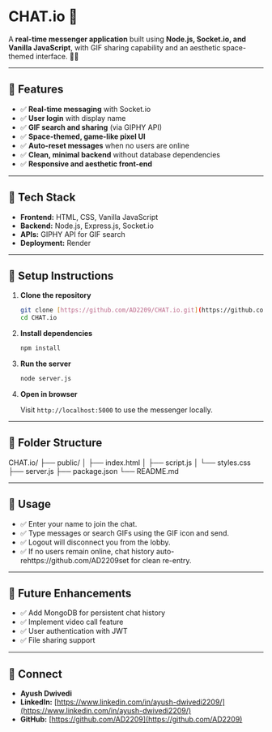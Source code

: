 # CHAT.io 🚀

A **real-time messenger application** built using **Node.js, Socket.io, and Vanilla JavaScript**, with GIF sharing capability and an aesthetic space-themed interface. 🌌✨

---

## 🔷 Features

-   ✅ **Real-time messaging** with Socket.io
-   ✅ **User login** with display name
-   ✅ **GIF search and sharing** (via GIPHY API)
-   ✅ **Space-themed, game-like pixel UI**
-   ✅ **Auto-reset messages** when no users are online
-   ✅ **Clean, minimal backend** without database dependencies
-   ✅ **Responsive and aesthetic front-end**

---

## 🔷 Tech Stack

-   **Frontend:** HTML, CSS, Vanilla JavaScript
-   **Backend:** Node.js, Express.js, Socket.io
-   **APIs:** GIPHY API for GIF search
-   **Deployment:** Render

---

## 🔷 Setup Instructions

1.  **Clone the repository**

    ```bash
    git clone [https://github.com/AD2209/CHAT.io.git](https://github.com/AD2209/CHAT.io.git)
    cd CHAT.io
    ```

2.  **Install dependencies**

    ```bash
    npm install
    ```

3.  **Run the server**

    ```bash
    node server.js
    ```

4.  **Open in browser**

    Visit `http://localhost:5000` to use the messenger locally.

---

## 🔷 Folder Structure
CHAT.io/
├── public/
│   ├── index.html
│   ├── script.js
│   └── styles.css
├── server.js
├── package.json
└── README.md

---

## 🔷 Usage

-   ✅ Enter your name to join the chat.
-   ✅ Type messages or search GIFs using the GIF icon and send.
-   ✅ Logout will disconnect you from the lobby.
-   ✅ If no users remain online, chat history auto-rehttps://github.com/AD2209set for clean re-entry.

---

## 🔷 Future Enhancements

-   ✅ Add MongoDB for persistent chat history
-   ✅ Implement video call feature
-   ✅ User authentication with JWT
-   ✅ File sharing support

---

## 👤 Connect

-   **Ayush Dwivedi**
-   **LinkedIn:** [https://www.linkedin.com/in/ayush-dwivedi2209/](https://www.linkedin.com/in/ayush-dwivedi2209/)
-   **GitHub:** [https://github.com/AD2209](https://github.com/AD2209)
